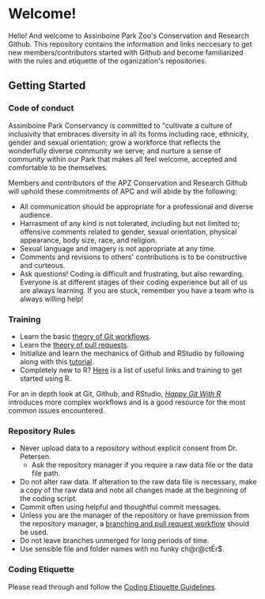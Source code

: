 # Welcome!
Hello! And welcome to Assinboine Park Zoo's Conservation and Research Github. This repository contains the information and links neccesary to get new members/contributors started with Github and become familiarized with the rules and etiquette of the oganization's repositories.

## Getting Started

### Code of conduct

Assiniboine Park Conservancy is committed to "cultivate a culture of inclusivity that embraces diversity in all its forms including race, ethnicity, gender and sexual orientation;
grow a workforce that reflects the wonderfully diverse community we serve; and nurture a sense of community within our Park that makes all feel welcome, accepted and comfortable to be themselves.

Members and contributors of the APZ Conservation and Research Github will uphold these commitments of APC and will abide by the following:
* All communication should be appropriate for a professional and diverse audience.
* Harrasment of any kind is not tolerated, including but not limited to; offensive comments related to gender, sexual orientation, physical appearance, body size, race, and religion.
* Sexual language and imagery is not appropriate at any time.
* Comments and revisions to others' contributions is to be constructive and curteous.
* Ask questions! Coding is difficult and frustrating, but also rewarding. Everyone is at different stages of their coding experience but all of us are always learning. If you are stuck, remember you have a team who is always willing help!

### Training
* Learn the basic [theory of Git workflows](https://www.youtube.com/watch?v=KjLycV1IWqc&t=1s&ab_channel=economicurtis).
* Learn the [theory of pull requests](https://www.youtube.com/watch?v=For9VtrQx58&ab_channel=Codecademy).
* Initialize and learn the mechanics of Github and RStudio by following along with this [tutorial](https://inbo.github.io/git-course/course_rstudio.html#35_Step_by_step_workflow).
* Completely new to R? [Here](https://github.com/APZConservationResearch/Training-and-management/blob/main/R-training-links.md) is a list of useful links and training to get started using R.

For an in depth look at Git, Github, and RStudio, *[Happy Git With R](https://happygitwithr.com/)* introduces more complex workflows and is a good resource for the most common issues encountered.

### Repository Rules
* Never upload data to a repository without explicit consent from Dr. Petersen.
  * Ask the repository manager if you require a raw data file or the data file path.  
* Do not alter raw data. If alteration to the raw data file is necessary, make a copy of the raw data and note all changes made at the beginning of the coding script.
* Commit often using helpful and thoughtful commit messages.
* Unless you are the manager of the repository or have premission from the repository manager, a [branching and pull request workflow](https://inbo.github.io/git-course/workflow_rstudio.html) should be used.
* Do not leave branches unmerged for long periods of time.
* Use sensible file and folder names with no funky ch@r@ctÉr$.

### Coding Etiquette
Please read through and follow the [Coding Etiquette Guidelines](https://github.com/APZConservationResearch/Training-and-management/blob/main/Coding-etiquette.md).
